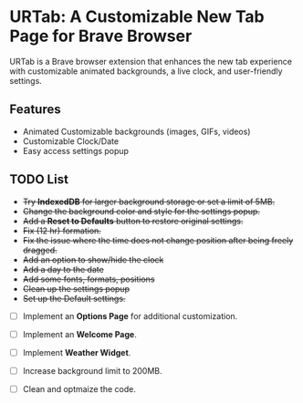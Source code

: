 # URTab: A Customizable New Tab Page for Brave Browser

URTab is a Brave browser extension that enhances the new tab experience with customizable animated backgrounds, a live clock, and user-friendly settings.

## Features

- Animated Customizable backgrounds (images, GIFs, videos)
- Customizable Clock/Date
- Easy access settings popup

## TODO List

- ~~Try **IndexedDB** for larger background storage or set a limit of 5MB.~~
- ~~Change the background color and style for the settings popup.~~
- ~~Add a **Reset to Defaults** button to restore original settings.~~
- ~~Fix (12 hr) formation.~~
- ~~Fix the issue where the time does not change position after being freely dragged.~~
- ~~Add an option to show/hide the clock~~
- ~~Add a day to the date~~
- ~~Add some fonts, formats, positions~~
- ~~Clean up the settings popup~~
- ~~Set up the Default settings.~~
- [ ] Implement an **Options Page** for additional customization.
- [ ] Implement an **Welcome Page**.
- [ ] Implement **Weather Widget**.
- [ ] Increase background limit to 200MB.
- [ ] Clean and optmaize the code.


